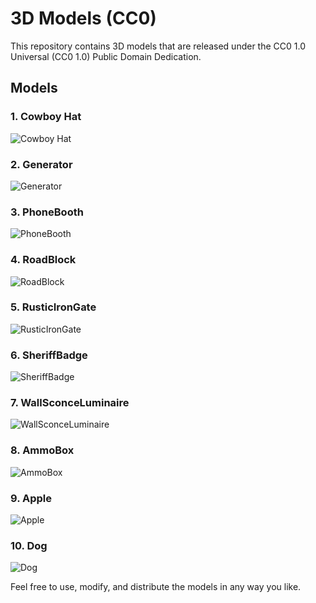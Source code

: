 # 3D Models (CC0)
This repository contains 3D models that are released under the CC0 1.0 Universal (CC0 1.0) Public Domain Dedication.

## Models
### 1. Cowboy Hat
![Cowboy Hat](CowboyHat/CowboyHatPreview01.PNG)
### 2. Generator
![Generator](Generator/GeneratorPreview.PNG)
### 3. PhoneBooth
![PhoneBooth](PhoneBooth/PhoneBoothPreview.PNG)
### 4. RoadBlock
![RoadBlock](RoadBlock/RoadBlockPreview.PNG)
### 5. RusticIronGate
![RusticIronGate](RusticIronGate/RusticIronGatePreview.PNG)
### 6. SheriffBadge
![SheriffBadge](SheriffBadge/SheriffBadgePreview.PNG)
### 7. WallSconceLuminaire
![WallSconceLuminaire](WallSconceLuminaire/WallSconceLuminairePreview.PNG)
### 8. AmmoBox
![AmmoBox](AmmoBox/AmmoBoxPreview.png)
### 9. Apple
![Apple](Apple/ApplePreview.png)
### 10. Dog
![Dog](Dog/DogPreview.png)

Feel free to use, modify, and distribute the models in any way you like.
